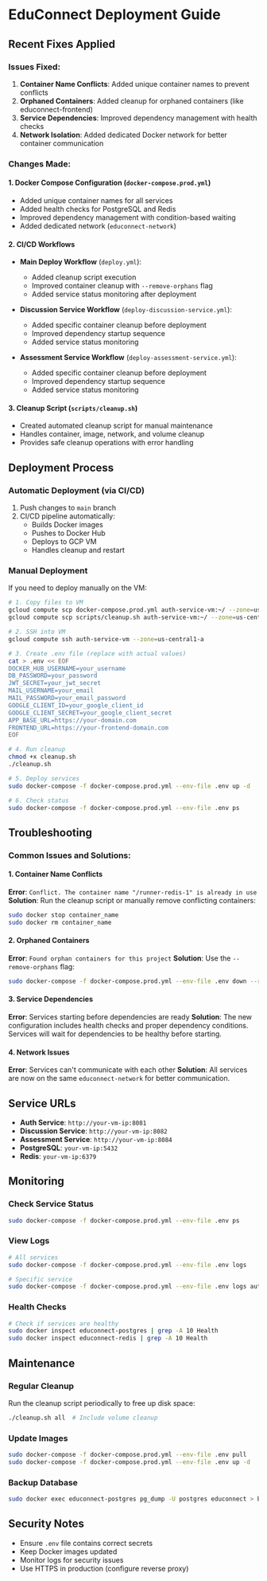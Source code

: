 # EduConnect Deployment Guide

## Recent Fixes Applied

### Issues Fixed:
1. **Container Name Conflicts**: Added unique container names to prevent conflicts
2. **Orphaned Containers**: Added cleanup for orphaned containers (like educonnect-frontend)
3. **Service Dependencies**: Improved dependency management with health checks
4. **Network Isolation**: Added dedicated Docker network for better container communication

### Changes Made:

#### 1. Docker Compose Configuration (`docker-compose.prod.yml`)
- Added unique container names for all services
- Added health checks for PostgreSQL and Redis
- Improved dependency management with condition-based waiting
- Added dedicated network (`educonnect-network`)

#### 2. CI/CD Workflows
- **Main Deploy Workflow** (`deploy.yml`):
  - Added cleanup script execution
  - Improved container cleanup with `--remove-orphans` flag
  - Added service status monitoring after deployment

- **Discussion Service Workflow** (`deploy-discussion-service.yml`):
  - Added specific container cleanup before deployment
  - Improved dependency startup sequence
  - Added service status monitoring

- **Assessment Service Workflow** (`deploy-assessment-service.yml`):
  - Added specific container cleanup before deployment
  - Improved dependency startup sequence
  - Added service status monitoring

#### 3. Cleanup Script (`scripts/cleanup.sh`)
- Created automated cleanup script for manual maintenance
- Handles container, image, network, and volume cleanup
- Provides safe cleanup operations with error handling

## Deployment Process

### Automatic Deployment (via CI/CD)
1. Push changes to `main` branch
2. CI/CD pipeline automatically:
   - Builds Docker images
   - Pushes to Docker Hub
   - Deploys to GCP VM
   - Handles cleanup and restart

### Manual Deployment
If you need to deploy manually on the VM:

```bash
# 1. Copy files to VM
gcloud compute scp docker-compose.prod.yml auth-service-vm:~/ --zone=us-central1-a
gcloud compute scp scripts/cleanup.sh auth-service-vm:~/ --zone=us-central1-a

# 2. SSH into VM
gcloud compute ssh auth-service-vm --zone=us-central1-a

# 3. Create .env file (replace with actual values)
cat > .env << EOF
DOCKER_HUB_USERNAME=your_username
DB_PASSWORD=your_password
JWT_SECRET=your_jwt_secret
MAIL_USERNAME=your_email
MAIL_PASSWORD=your_email_password
GOOGLE_CLIENT_ID=your_google_client_id
GOOGLE_CLIENT_SECRET=your_google_client_secret
APP_BASE_URL=https://your-domain.com
FRONTEND_URL=https://your-frontend-domain.com
EOF

# 4. Run cleanup
chmod +x cleanup.sh
./cleanup.sh

# 5. Deploy services
sudo docker-compose -f docker-compose.prod.yml --env-file .env up -d

# 6. Check status
sudo docker-compose -f docker-compose.prod.yml --env-file .env ps
```

## Troubleshooting

### Common Issues and Solutions:

#### 1. Container Name Conflicts
**Error**: `Conflict. The container name "/runner-redis-1" is already in use`
**Solution**: Run the cleanup script or manually remove conflicting containers:
```bash
sudo docker stop container_name
sudo docker rm container_name
```

#### 2. Orphaned Containers
**Error**: `Found orphan containers for this project`
**Solution**: Use the `--remove-orphans` flag:
```bash
sudo docker-compose -f docker-compose.prod.yml --env-file .env down --remove-orphans
```

#### 3. Service Dependencies
**Error**: Services starting before dependencies are ready
**Solution**: The new configuration includes health checks and proper dependency conditions. Services will wait for dependencies to be healthy before starting.

#### 4. Network Issues
**Error**: Services can't communicate with each other
**Solution**: All services are now on the same `educonnect-network` for better communication.

## Service URLs
- **Auth Service**: `http://your-vm-ip:8081`
- **Discussion Service**: `http://your-vm-ip:8082`
- **Assessment Service**: `http://your-vm-ip:8084`
- **PostgreSQL**: `your-vm-ip:5432`
- **Redis**: `your-vm-ip:6379`

## Monitoring

### Check Service Status
```bash
sudo docker-compose -f docker-compose.prod.yml --env-file .env ps
```

### View Logs
```bash
# All services
sudo docker-compose -f docker-compose.prod.yml --env-file .env logs

# Specific service
sudo docker-compose -f docker-compose.prod.yml --env-file .env logs auth-service
```

### Health Checks
```bash
# Check if services are healthy
sudo docker inspect educonnect-postgres | grep -A 10 Health
sudo docker inspect educonnect-redis | grep -A 10 Health
```

## Maintenance

### Regular Cleanup
Run the cleanup script periodically to free up disk space:
```bash
./cleanup.sh all  # Include volume cleanup
```

### Update Images
```bash
sudo docker-compose -f docker-compose.prod.yml --env-file .env pull
sudo docker-compose -f docker-compose.prod.yml --env-file .env up -d
```

### Backup Database
```bash
sudo docker exec educonnect-postgres pg_dump -U postgres educonnect > backup.sql
```

## Security Notes
- Ensure `.env` file contains correct secrets
- Keep Docker images updated
- Monitor logs for security issues
- Use HTTPS in production (configure reverse proxy)
